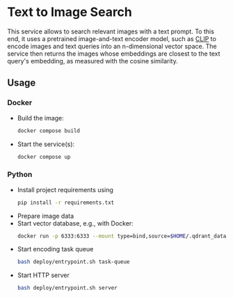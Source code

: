 # Text to Image Search

This service allows to search relevant images with a text prompt.  To this end, it uses a pretrained image-and-text encoder model, such as [CLIP](https://huggingface.co/openai/clip-vit-large-patch14) to encode images and text queries into an n-dimensional vector space.  The service then returns the images whose embeddings are closest to the text query's embedding, as measured with the cosine similarity.


## Usage

### Docker

- Build the image: 
  ```bash
  docker compose build
  ```
- Start the service(s): 
  ```bash
  docker compose up
  ```

### Python

- Install project requirements using
  ```bash
  pip install -r requirements.txt
  ```
- Prepare image data
- Start vector database, e.g., with Docker:
  ```bash
  docker run -p 6333:6333 --mount type=bind,source=$HOME/.qdrant_data,target=/qdrant_data --name vector-db qdrant/qdrant:v1.8.4
  ```
- Start encoding task queue
  ```bash
  bash deploy/entrypoint.sh task-queue
  ```
- Start HTTP server
  ```bash
  bash deploy/entrypoint.sh server
  ```
